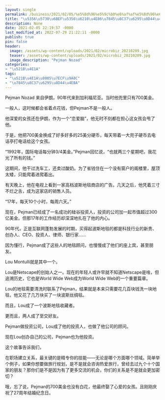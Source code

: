 ```yaml
---
layout: single
permalink: /business/2021/02/05/%e5%8d%96%e5%9c%b0%e6%af%af%e5%8d%96%e6%88%90%e4%ba%86%e7%a1%85%e8%b0%b7%e6%8a%95%e8%b5%84%e4%ba%ba/
title: "\u5356\u5730\u6BEF\u5356\u6210\u4E86\u7845\u8C37\u6295\u8D44\u4EBA"
description: None
date: 2021-02-05 22:19:57 -0000
last_modified_at: 2022-07-29 21:22:11 -0000
publish: true
pin: false
header:
  image: /assets/wp-content/uploads/2021/02/microbiz_20210209.jpg
  teaser: /assets/wp-content/uploads/2021/02/microbiz_20210209.jpg
  image_description: "Pejman Nozad"
categories:
- "\u521B\u4E1A"
tags:
- "\u521B\u4E1A\u8005\u7ECF\u9A8C"
- "\u7845\u8C37\u6295\u8D44\u4EBA"
---
```

Pejman Nozad 来自伊朗，90年代来到加利福尼亚。当时他兜里只有700美金。

一般人，这时候都会省着点花钱，但Pejman不是一般人。

他深爱的女孩还在伊朗，作为一个“恋爱脑”，他无时不刻都在担心这女孩会甩了他。

于是，他把700美金换成了好多好多的25美分硬币，每天带着一大兜子硬币去电话亭打电话给这个女孩。

“1992年，国际电话每分钟3/4美金。”Pejman回忆说，“也就两三个星期吧，我花光了所有的钱。”

这期间，他干过洗车工，还卖过酸奶。为了省钱住在一个没有窗户的阁楼里，屋顶太矮，只能爬着进爬着出。

有天晚上，他在电视上看到一家高档波斯地毯商店的广告。几天之后，他凭着三寸不烂之舌，成为这家店的销售人员。

“17年，每天10个小时，每周六天。” 

现在，Pejman已经成了一名成功的硅谷投资人，投资的公司加一起市值超过300亿美金。但那17年的工作经历却深深地扎在了他的内心。

90年代，正是互联网蓬勃发展的时期，买得起波斯地毯的都是科技行业的新贵、创办人、CEO、投资人、律师、银行家……

因为懂行，Pejman成了这些人的地毯顾问，也慢慢成了他们的座上宾，甚至朋友。

Lou Montulli就是其中一个。

Lou是Netscape的创始人之一。现在的年轻人或许早就不知道Netscape是啥，但追溯历史，它也是World Wide Web成为World Wide Web的一个重要篇章。

Lou的地毯需要清洗时联系了Pejman，结果就是本来只需要花几百块钱洗一块地毯，他又花了几万块买了一块波斯丝绸毯。

而且，Lou成了一个波斯地毯收藏者。

更而且，两人成了至交好友。

Pejman做投资公司，Lou成了他的投资人，也做了他公司的顾问。

现在Lou创办自己的公司，Pejman也为他投资。

这个故事告诉我们，

在职场建立关系，最关键的是精专你的技能——无论是哪个方面哪个领域。简单举个例子，如果你想要做旅行规划，是不是就会咨询热爱旅行，曾经去过九个十个国家的朋友？那你们是不是因为有了更多交流的机会，你们的关系是不是就会更加密切？

哦，忘了说，Pejman的700美金也没有白花，他最终娶了心爱的女孩。且刚刚庆祝了27周年结婚纪念日。

